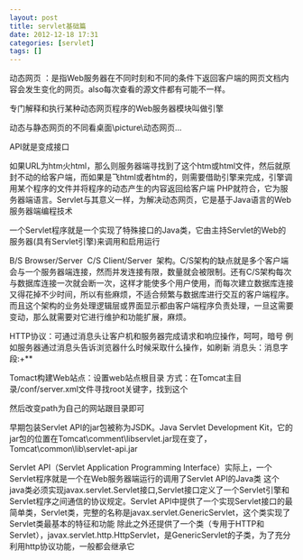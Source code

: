 ```yaml
---
layout: post
title: servlet基础篇
date: 2012-12-18 17:31
categories: [servlet]
tags: []
---
```

动态网页 ：是指Web服务器在不同时刻和不同的条件下返回客户端的网页文档内容会发生变化的网页。also每次查看的源文件都有可能不一样。

专门解释和执行某种动态网页程序的Web服务器模块叫做引擎

动态与静态网页的不同看桌面\picture\动态网页...

API就是变成接口

如果URL为htm火html，那么则服务器端寻找到了这个htm或html文件，然后就原封不动的给客户端，而如果是飞html或者htm的，则需要借助引擎来完成，引擎调用某个程序的文件并将程序的动态产生的内容返回给客户端
PHP就符合，它为服务器端语言。Servlet与其意义一样，为解决动态网页，它是基于Java语言的Web服务器端编程技术

一个Servlet程序就是一个实现了特殊接口的Java类，它由主持Servlet的Web的服务器(具有Servlet引擎)来调用和启用运行

B/S Browser/Server  C/S Client/Server  架构。C/S架构的缺点就是多个客户端会与一个服务器端连接，然而并发连接有限，数量就会被限制。还有C/S架构每次与数据库连接一次就会断一次，这样才能使多个用户使用，而每次建立数据库连接又得花掉不少时间，所以有些麻烦，不适合频繁与数据库进行交互的客户端程序。而且这个架构的业务处理逻辑层或界面显示都由客户端程序负责处理，一旦这需要变动，那么就需要对它进行维护和功能扩展，麻烦。

HTTP协议：可通过消息头让客户机和服务器完成请求和响应操作，呵呵，暗号
例如服务器通过消息头告诉浏览器什么时候采取什么操作，如刷新
消息头：消息字段:+**

Tomact构建Web站点：设置web站点根目录
方式：在Tomcat主目录/conf/server.xml文件寻找root关键字，找到这个
<!--
<Context path:"" ......
 -->
然后改变path为自己的网站跟目录即可

早期包装Servlet API的jar包被称为JSDK。Java Servlet Development Kit，它的jar包的位置在Tomcat\comment\libservlet.jar现在变了，Tomcat\common\lib\servlet-api.jar

Servlet API（Servlet Application Programming Interface）实际上，一个Servlet程序就是一个在Web服务器端运行的调用了Servlet API的Java类
这个java类必须实现javax.servlet.Servlet接口,Servlet接口定义了一个Servlet引擎和Servlet程序之间通信的协议规定。Servlet API中提供了一个实现Servlet接口的最简单类，Servlet类，完整的名称是javax.servlet.GenericServlet，这个类实现了Servlet类最基本的特征和功能
除此之外还提供了一个类（专用于HTTP和Servlet），javax.servlet.http.HttpServlet，是GenericServlet的子类，为了充分利用http协议功能，一般都会继承它

